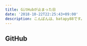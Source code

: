 ```yaml
---
title: GitHubが止まった日
date: '2018-10-22T22:25:43+09:00'
description: こんばんは、batapy88です。
---
```

## GitHub
